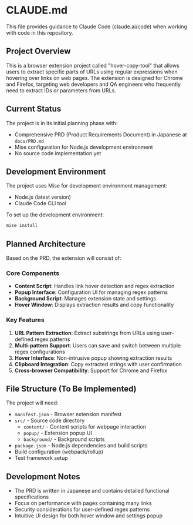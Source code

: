 # CLAUDE.md

This file provides guidance to Claude Code (claude.ai/code) when working with code in this repository.

## Project Overview

This is a browser extension project called "hover-copy-tool" that allows users to extract specific parts of URLs using regular expressions when hovering over links on web pages. The extension is designed for Chrome and Firefox, targeting web developers and QA engineers who frequently need to extract IDs or parameters from URLs.

## Current Status

The project is in its initial planning phase with:

- Comprehensive PRD (Product Requirements Document) in Japanese at `docs/PRD.md`
- Mise configuration for Node.js development environment
- No source code implementation yet

## Development Environment

The project uses Mise for development environment management:

- Node.js (latest version)
- Claude Code CLI tool

To set up the development environment:

```bash
mise install
```

## Planned Architecture

Based on the PRD, the extension will consist of:

### Core Components

- **Content Script**: Handles link hover detection and regex extraction
- **Popup Interface**: Configuration UI for managing regex patterns
- **Background Script**: Manages extension state and settings
- **Hover Window**: Displays extraction results and copy functionality

### Key Features

1. **URL Pattern Extraction**: Extract substrings from URLs using user-defined regex patterns
2. **Multi-pattern Support**: Users can save and switch between multiple regex configurations
3. **Hover Interface**: Non-intrusive popup showing extraction results
4. **Clipboard Integration**: Copy extracted strings with user confirmation
5. **Cross-browser Compatibility**: Support for Chrome and Firefox

## File Structure (To Be Implemented)

The project will need:

- `manifest.json` - Browser extension manifest
- `src/` - Source code directory
  - `content/` - Content scripts for webpage interaction
  - `popup/` - Extension popup UI
  - `background/` - Background scripts
- `package.json` - Node.js dependencies and build scripts
- Build configuration (webpack/rollup)
- Test framework setup

## Development Notes

- The PRD is written in Japanese and contains detailed functional specifications
- Focus on performance with pages containing many links
- Security considerations for user-defined regex patterns
- Intuitive UI design for both hover window and settings popup
